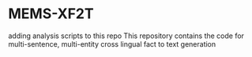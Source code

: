 # MEMS-XF2T

adding analysis scripts to this repo 
This repository contains the code for multi-sentence, multi-entity cross lingual fact to text generation
